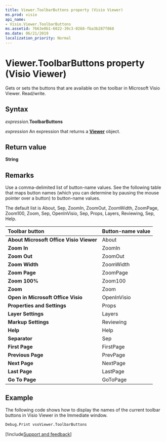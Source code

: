 ```yaml
---
title: Viewer.ToolbarButtons property (Visio Viewer)
ms.prod: visio
api_name:
- Visio.Viewer.ToolbarButtons
ms.assetid: 7663e0b1-6022-39c3-0268-fba3b287f868
ms.date: 06/21/2019
localization_priority: Normal
---
```



# Viewer.ToolbarButtons property (Visio Viewer)

Gets or sets the buttons that are available on the toolbar in Microsoft Visio Viewer. Read/write.


## Syntax

_expression_.**ToolbarButtons**

_expression_ An expression that returns a **[Viewer](Visio.Viewer.md)** object.


## Return value

**String**


## Remarks

Use a comma-delimited list of button-name values. See the following table that maps button names (which you can determine by pausing the mouse pointer over a button) to button-name values.

The default list is About, Sep, ZoomIn, ZoomOut, ZoomWidth, ZoomPage, Zoom100, Zoom, Sep, OpenInVisio, Sep, Props, Layers, Reviewing, Sep, Help.

|Toolbar button|Button-name value|
|:-----|:-----|
| **About Microsoft Office Visio Viewer**|About|
| **Zoom In**|ZoomIn|
| **Zoom Out**|ZoomOut|
| **Zoom Width**|ZoomWidth|
| **Zoom Page**|ZoomPage|
| **Zoom 100%**|Zoom100|
| **Zoom**|Zoom|
| **Open in Microsoft Office Visio**|OpenInVisio|
| **Properties and Settings**|Props|
| **Layer Settings**|Layers|
| **Markup Settings**|Reviewing|
| **Help**|Help|
| **Separator**|Sep|
| **First Page**|FirstPage|
| **Previous Page**|PrevPage|
| **Next Page**|NextPage|
| **Last Page**|LastPage|
| **Go To Page**|GoToPage|


## Example

The following code shows how to display the names of the current toolbar buttons in Visio Viewer in the Immediate window.

```vb
Debug.Print vsoViewer.ToolbarButtons
```

[!include[Support and feedback](~/includes/feedback-boilerplate.md)]